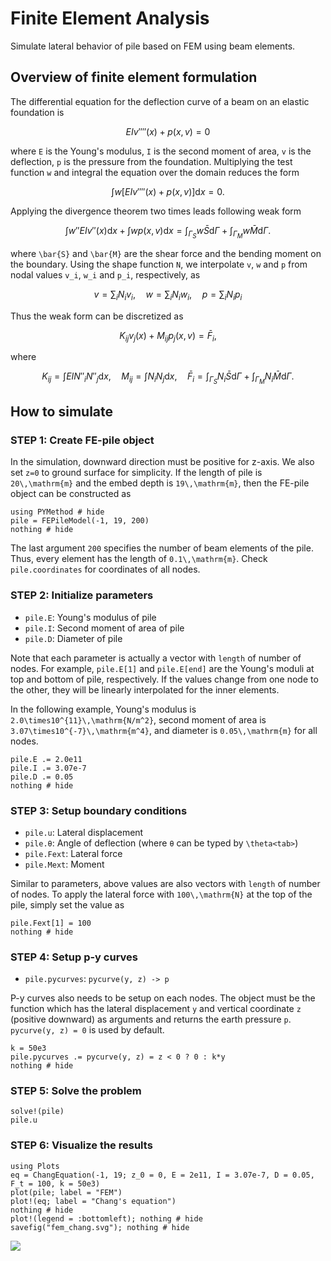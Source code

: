 # Finite Element Analysis

Simulate lateral behavior of pile based on FEM using beam elements.

## Overview of finite element formulation

The differential equation for the deflection curve of a beam on an elastic foundation is

```math
EIv''''(x) + p(x,v) = 0
```

where ``E`` is the Young's modulus, ``I`` is the second moment of area, ``v`` is the deflection,
``p`` is the pressure from the foundation.
Multiplying the test function ``w`` and integral the equation over the domain reduces the form

```math
\int w \left[ EIv''''(x) + p(x,v) \right] \mathrm{d}x = 0.
```

Applying the divergence theorem two times leads following weak form

```math
\int w'' EIv''(x) \mathrm{d}x + \int w p(x,v) \mathrm{d}x =
    \int_{\Gamma_S} w \bar{S} \mathrm{d}\Gamma + \int_{\Gamma_M} w \bar{M} \mathrm{d}\Gamma.
```

where ``\bar{S}`` and ``\bar{M}`` are the shear force and the bending moment on the boundary.
Using the shape function ``N``, we interpolate ``v``, ``w`` and ``p`` from nodal values ``v_i``, ``w_i`` and ``p_i``, respectively, as

```math
v = \sum_i N_i v_i,\quad
w = \sum_i N_i w_i,\quad
p = \sum_i N_i p_i
```

Thus the weak form can be discretized as

```math
K_{ij} v_j(x) + M_{ij} p_j(x,v) = \bar{F}_i,
```

where

```math
K_{ij} = \int EI N''_i N''_j \mathrm{d}x,\quad M_{ij} = \int N_i N_j \mathrm{d}x,\quad
    \bar{F}_i = \int_{\Gamma_S} N_i \bar{S} \mathrm{d}\Gamma + \int_{\Gamma_M} N_i \bar{M} \mathrm{d}\Gamma.
```

## How to simulate

### STEP 1: Create FE-pile object

In the simulation, downward direction must be positive for z-axis.
We also set ``z=0`` to ground surface for simplicity.
If the length of pile is ``20\,\mathrm{m}`` and the embed depth is ``19\,\mathrm{m}``, then the FE-pile object can be constructed as

```@example pile
using PYMethod # hide
pile = FEPileModel(-1, 19, 200)
nothing # hide
```

The last argument `200` specifies the number of beam elements of the pile.
Thus, every element has the length of ``0.1\,\mathrm{m}``.
Check `pile.coordinates` for coordinates of all nodes.

### STEP 2: Initialize parameters

* `pile.E`: Young's modulus of pile
* `pile.I`: Second moment of area of pile
* `pile.D`: Diameter of pile

Note that each parameter is actually a vector with `length` of number of nodes.
For example, `pile.E[1]` and `pile.E[end]` are the Young's moduli at top and bottom of pile, respectively.
If the values change from one node to the other, they will be linearly interpolated for the inner elements.

In the following example, Young's modulus is ``2.0\times10^{11}\,\mathrm{N/m^2}``,
second moment of area is ``3.07\times10^{-7}\,\mathrm{m^4}``,
and diameter is ``0.05\,\mathrm{m}`` for all nodes.

```@example pile
pile.E .= 2.0e11
pile.I .= 3.07e-7
pile.D .= 0.05
nothing # hide
```

### STEP 3: Setup boundary conditions

* `pile.u`: Lateral displacement
* `pile.θ`: Angle of deflection (where `θ` can be typed by `\theta<tab>`)
* `pile.Fext`: Lateral force
* `pile.Mext`: Moment

Similar to parameters, above values are also vectors with `length` of number of nodes.
To apply the lateral force with ``100\,\mathrm{N}`` at the top of the pile, simply set the value as

```@example pile
pile.Fext[1] = 100
nothing # hide
```

### STEP 4: Setup p-y curves

* `pile.pycurves`: `pycurve(y, z) -> p`

P-y curves also needs to be setup on each nodes.
The object must be the function which has the lateral displacement `y` and
vertical coordinate `z` (positive downward) as arguments and returns the earth pressure `p`.
`pycurve(y, z) = 0` is used by default.

```@example pile
k = 50e3
pile.pycurves .= pycurve(y, z) = z < 0 ? 0 : k*y
nothing # hide
```

### STEP 5: Solve the problem

```@example pile
solve!(pile)
pile.u
```

### STEP 6: Visualize the results

```@example pile
using Plots
eq = ChangEquation(-1, 19; z_0 = 0, E = 2e11, I = 3.07e-7, D = 0.05, F_t = 100, k = 50e3)
plot(pile; label = "FEM")
plot!(eq; label = "Chang's equation")
nothing # hide
plot!(legend = :bottomleft); nothing # hide
savefig("fem_chang.svg"); nothing # hide
```

![](fem_chang.svg)

